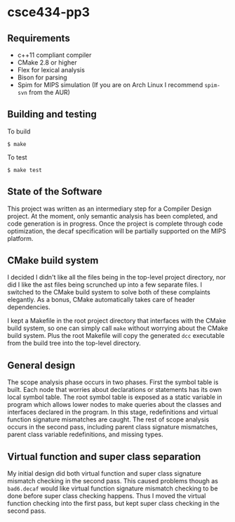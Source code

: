 # csce434-pp3
## Requirements
- c++11 compliant compiler
- CMake 2.8 or higher
- Flex for lexical analysis
- Bison for parsing
- Spim for MIPS simulation (If you are on Arch Linux I recommend `spim-svn` from the AUR)

## Building and testing
To build
```
$ make
```

To test
```
$ make test
```

## State of the Software
This project was written as an intermediary step for a Compiler Design project.
At the moment, only semantic analysis has been completed, and code generation is
in progress. Once the project is complete through code optimization, the decaf
specification will be partially supported on the MIPS platform.
## CMake build system
I decided I didn't like all the files being in the top-level project directory, nor
did I like the ast files being scrunched up into a few separate files. I
switched to the CMake build system to solve both of these complaints elegantly.
As a bonus, CMake automatically takes care of header dependencies.

I kept a Makefile in the root project directory that interfaces with the CMake
build system, so one can simply call `make` without worrying about the CMake
build system. Plus the root Makefile will copy the generated `dcc` executable
from the build tree into the top-level directory.
## General design
The scope analysis phase occurs in two phases. First the symbol table is built.
Each node that worries about declarations or statements has its own local symbol
table. The root symbol table is exposed as a static variable in program which
allows lower nodes to make queries about the classes and interfaces declared in
the program. In this stage, redefinitions and virtual function signature
mismatches are caught. The rest of scope analysis occurs in the second pass,
including parent class signature mismatches, parent class variable
redefinitions, and missing types.
## Virtual function and super class separation
My initial design did both virtual function and super class signature
mismatch checking in the second pass. This caused problems though as `bad6.decaf`
would like virtual function signature mismatch checking to be done before super
class checking happens. Thus I moved the virtual function checking into the
first pass, but kept super class checking in the second pass.
